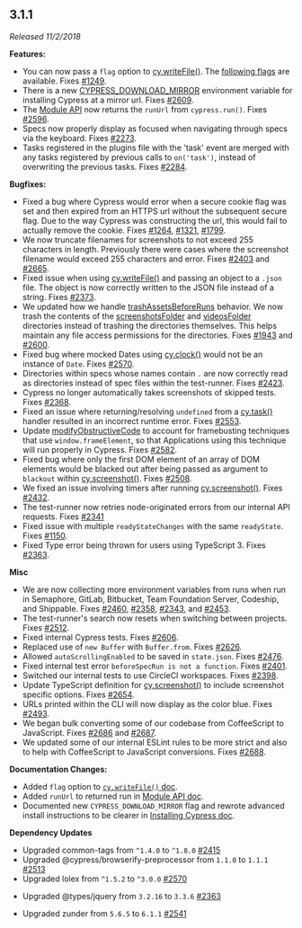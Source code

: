 ## 3.1.1

_Released 11/2/2018_

**Features:**

- You can now pass a `flag` option to [cy.writeFile()](/api/commands/writefile).
  The [following flags](https://nodejs.org/api/fs.html#fs_file_system_flags) are
  available. Fixes [#1249](https://github.com/cypress-io/cypress/issues/1249).
- There is a new
  [CYPRESS_DOWNLOAD_MIRROR](/guides/getting-started/installing-cypress#Mirroring)
  environment variable for installing Cypress at a mirror url. Fixes
  [#2609](https://github.com/cypress-io/cypress/pull/2609).
- The [Module API](/guides/guides/module-api) now returns the `runUrl` from
  `cypress.run()`. Fixes
  [#2596](https://github.com/cypress-io/cypress/issues/2596).
- Specs now properly display as focused when navigating through specs via the
  keyboard. Fixes [#2273](https://github.com/cypress-io/cypress/pull/2273).
- Tasks registered in the plugins file with the 'task' event are merged with any
  tasks registered by previous calls to `on('task')`, instead of overwriting the
  previous tasks. Fixes
  [#2284](https://github.com/cypress-io/cypress/issues/2284).

**Bugfixes:**

- Fixed a bug where Cypress would error when a secure cookie flag was set and
  then expired from an HTTPS url without the subsequent secure flag. Due to the
  way Cypress was constructing the url, this would fail to actually remove the
  cookie. Fixes [#1264](https://github.com/cypress-io/cypress/issues/1264),
  [#1321](https://github.com/cypress-io/cypress/issues/1321),
  [#1799](https://github.com/cypress-io/cypress/issues/1799).
- We now truncate filenames for screenshots to not exceed 255 characters in
  length. Previously there were cases where the screenshot filename would exceed
  255 characters and error. Fixes
  [#2403](https://github.com/cypress-io/cypress/issues/2403) and
  [#2665](https://github.com/cypress-io/cypress/issues/2665).
- Fixed issue when using [cy.writeFile()](/api/commands/writefile) and passing
  an object to a `.json` file. The object is now correctly written to the JSON
  file instead of a string. Fixes
  [#2373](https://github.com/cypress-io/cypress/pull/2373).
- We updated how we handle
  [trashAssetsBeforeRuns](/guides/references/configuration#Screenshots)
  behavior. We now trash the contents of the
  [screenshotsFolder](/guides/references/configuration#Folders-Files) and
  [videosFolder](/guides/references/configuration#Folders-Files) directories
  instead of trashing the directories themselves. This helps maintain any file
  access permissions for the directories. Fixes
  [#1943](https://github.com/cypress-io/cypress/issues/1943) and
  [#2600](https://github.com/cypress-io/cypress/issues/2600).
- Fixed bug where mocked Dates using [cy.clock()](/api/commands/clock) would not
  be an instance of `Date`. Fixes
  [#2570](https://github.com/cypress-io/cypress/issues/2570).
- Directories within specs whose names contain `.` are now correctly read as
  directories instead of spec files within the test-runner. Fixes
  [#2423](https://github.com/cypress-io/cypress/issues/2423).
- Cypress no longer automatically takes screenshots of skipped tests. Fixes
  [#2368](https://github.com/cypress-io/cypress/issues/2368).
- Fixed an issue where returning/resolving `undefined` from a
  [cy.task()](/api/commands/task) handler resulted in an incorrect runtime
  error. Fixes [#2553](https://github.com/cypress-io/cypress/issues/2553).
- Update
  [modifyObstructiveCode](/guides/references/configuration#modifyObstructiveCode)
  to account for framebusting techniques that use `window.frameElement`, so that
  Applications using this technique will run properly in Cypress. Fixes
  [#2582](https://github.com/cypress-io/cypress/issues/2582).
- Fixed bug where only the first DOM element of an array of DOM elements would
  be blacked out after being passed as argument to `blackout` within
  [cy.screenshot()](/api/commands/screenshot). Fixes
  [#2508](https://github.com/cypress-io/cypress/issues/2508).
- We fixed an issue involving timers after running
  [cy.screenshot()](/api/commands/screenshot). Fixes
  [#2432](https://github.com/cypress-io/cypress/issues/2432).
- The test-runner now retries node-originated errors from our internal API
  requests. Fixes [#2341](https://github.com/cypress-io/cypress/issues/2341)
- Fixed issue with multiple `readyStateChanges` with the same `readyState`.
  Fixes [#1150](https://github.com/cypress-io/cypress/issues/1150).
- Fixed Type error being thrown for users using TypeScript 3. Fixes
  [#2363](https://github.com/cypress-io/cypress/issues/2363).

**Misc**

- We are now collecting more environment variables from runs when run in
  Semaphore, GitLab, Bitbucket, Team Foundation Server, Codeship, and Shippable.
  Fixes [#2460](https://github.com/cypress-io/cypress/issues/2460),
  [#2358](https://github.com/cypress-io/cypress/issues/2358),
  [#2343](https://github.com/cypress-io/cypress/issues/2343), and
  [#2453](https://github.com/cypress-io/cypress/issues/2453).
- The test-runner's search now resets when switching between projects. Fixes
  [#2512](https://github.com/cypress-io/cypress/issues/2512).
- Fixed internal Cypress tests. Fixes
  [#2606](https://github.com/cypress-io/cypress/issues/2606).
- Replaced use of `new Buffer` with `Buffer.from`. Fixes
  [#2626](https://github.com/cypress-io/cypress/issues/2626).
- Allowed `autoScrollingEnabled` to be saved in `state.json`. Fixes
  [#2476](https://github.com/cypress-io/cypress/issues/2476).
- Fixed internal test error `beforeSpecRun is not a function`. Fixes
  [#2401](https://github.com/cypress-io/cypress/issues/2401).
- Switched our internal tests to use CircleCI workspaces. Fixes
  [#2398](https://github.com/cypress-io/cypress/issues/2398).
- Update TypeScript definition for [cy.screenshot()](/api/commands/screenshot)
  to include screenshot specific options. Fixes
  [#2654](https://github.com/cypress-io/cypress/issues/2654).
- URLs printed within the CLI will now display as the color blue. Fixes
  [#2493](https://github.com/cypress-io/cypress/issues/2493).
- We began bulk converting some of our codebase from CoffeeScript to JavaScript.
  Fixes [#2686](https://github.com/cypress-io/cypress/issues/2686) and
  [#2687](https://github.com/cypress-io/cypress/issues/2687).
- We updated some of our internal ESLint rules to be more strict and also to
  help with CoffeeScript to JavaScript conversions. Fixes
  [#2688](https://github.com/cypress-io/cypress/issues/2688).

**Documentation Changes:**

- Added `flag` option to [`cy.writeFile()` doc](/api/commands/writefile).
- Added `runUrl` to returned run in [Module API doc](/guides/guides/module-api).
- Documented new `CYPRESS_DOWNLOAD_MIRROR` flag and rewrote advanced install
  instructions to be clearer in
  [Installing Cypress doc](/guides/getting-started/installing-cypress#Advanced).

**Dependency Updates**

- Upgraded common-tags from `^1.4.0` to `^1.8.0`
  [#2415](https://github.com/cypress-io/cypress/pull/2415)
- Upgraded @cypress/browserify-preprocessor from `1.1.0` to `1.1.1`
  [#2513](https://github.com/cypress-io/cypress/issues/2513)
- Upgraded lolex from `^1.5.2` to `^3.0.0`
[#2570](https://github.com/cypress-io/cypress/issues/2570)
<!-- textlint-disable -->
- Upgraded @types/jquery from `3.2.16` to `3.3.6`
[#2363](https://github.com/cypress-io/cypress/issues/2363)
<!-- textlint-enable -->
- Upgraded zunder from `5.6.5` to `6.1.1`
  [#2541](https://github.com/cypress-io/cypress/issues/2541)
